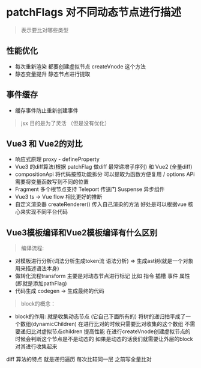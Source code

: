 # patchFlags 对不同动态节点进行描述

> 表示要比对哪些类型

## 性能优化

- 每次重新渲染 都要创建虚拟节点 createVnode 这个方法
- 静态变量提升 静态节点进行提取

## 事件缓存

- 缓存事件防止重新创建事件

> jsx 目的是为了灵活 （但是没有优化）

## Vue3 和 Vue2的对比

- 响应式原理 proxy - defineProperty
- Vue3 的diff算法(根据 patchFlag 做diff 最常递增子序列) 和 Vue2 (全量diff)
- compositionApi 将代码按照功能拆分 可以提取为函数方便复用 / options APi 需要将变量函数写到不同的位置
- Fragment 多个根节点支持 Teleport 传送门 Suspense 异步组件
- Vue3 ts -> Vue flow 相比更好的推断
- 自定义渲染器 createRenderer() 传入自己渲染的方法 好处是可以根据vue 核心来实现不同平台代码

## Vue3模板编译和Vue2模板编译有什么区别

> 编译流程:

- 对模板进行分析(词法分析生成token流 语法分析) => 生成ast树(就是一个对象用来描述语法本身)
- 做转化流程transform 主要是对动态节点进行标记 比如 指令 插槽 事件 属性  (即就是添加pathFlag)
- 代码生成 codegen -> 生成最终的代码

> block的概念：

- block的作用: 就是收集动态节点 (它自己下面所有的) 将树的递归拍平成了一个数组(dynamicChildren) 在进行比对的时候只需要比对收集的这个数组 不需要递归比对虚拟节点children 提高性能
在进行createVnode创建虚拟节点的时候会判断这个节点是不是动态的 如果是动态的话我们就需要让外层的block对其进行收集起来

diff 算法的特点 就是递归遍历 每次比较同一层 之前写全量比对
